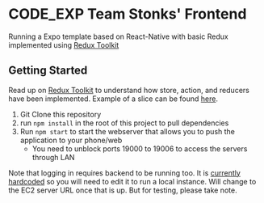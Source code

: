 # CODE_EXP Team Stonks' Frontend

Running a Expo template based on React-Native with basic Redux implemented using [Redux Toolkit](https://redux-toolkit.js.org/introduction/quick-start)

## Getting Started
Read up on [Redux Toolkit](https://redux-toolkit.js.org/introduction/quick-start) to understand how store, action, and reducers have been implemented. Example of a slice can be found [here](features/account/accountSlice.js). 

1. Git Clone this repository
2. run `npm install` in the root of this project to pull dependencies
3. Run `npm start` to start the webserver that allows you to push the application to your phone/web
    - You need to unblock ports 19000 to 19006 to access the servers through LAN

Note that logging in requires backend to be running too. It is [currently hardcoded](features/account/loginForm.js) so you will need to edit it to run a local instance. Will change to the EC2 server URL once that is up. But for testing, please take note.

